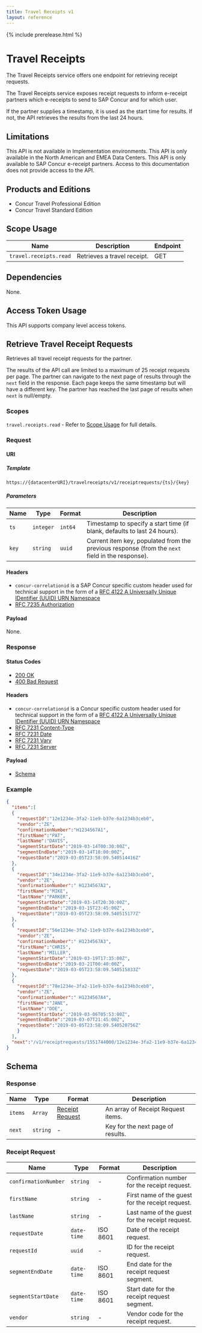 ```yaml
---
title: Travel Receipts v1
layout: reference
---
```


{% include prerelease.html %}

# Travel Receipts

The Travel Receipts service offers one endpoint for retrieving receipt requests.

The Travel Receipts service exposes receipt requests to inform e-receipt partners which e-receipts to send to SAP Concur and for which user.

If the partner supplies a timestamp, it is used as the start time for results. If not, the API retrieves the results from the last 24 hours.

## Limitations

This API is not available in Implementation environments. This API is only available in the North American and EMEA Data Centers. This API is only available to SAP Concur e-receipt partners. Access to this documentation does not provide access to the API. 

## Products and Editions <a name="products-editions"></a>

* Concur Travel Professional Edition
* Concur Travel Standard Edition

## Scope Usage <a name="scope-usage"></a>

Name|Description|Endpoint
---|---|---
`travel.receipts.read`|Retrieves a travel receipt.|GET

## Dependencies <a name="dependencies"></a>

None.

## Access Token Usage <a name="access-token-usage"></a>

This API supports company level access tokens.

## Retrieve Travel Receipt Requests <a name="retrieve-travel-receipt-requests"></a>

Retrieves all travel receipt requests for the partner.  

The results of the API call are limited to a maximum of 25 receipt requests per page. The partner can navigate to the next page of results through the `next` field in the response. Each page keeps the same timestamp but will have a different key. The partner has reached the last page of results when `next` is null/empty.

### Scopes

`travel.receipts.read` - Refer to [Scope Usage](#scope-usage) for full details.
### Request

#### URI

##### Template

```shell
https://{datacenterURI}/travelreceipts/v1/receiptrequests/{ts}/{key}
```

##### Parameters

Name | Type | Format | Description
-----|------|--------|------------
`ts`|`integer`|`int64`|Timestamp to specify a start time (if blank, defaults to last 24 hours).
`key`|`string`|`uuid`|Current item key, populated from the previous response (from the `next` field in the response).

#### Headers

* `concur-correlationid` is a SAP Concur specific custom header used for technical support in the form of a [RFC 4122 A Universally Unique IDentifier (UUID) URN Namespace](https://tools.ietf.org/html/rfc4122)
* [RFC 7235 Authorization](https://tools.ietf.org/html/rfc7235#section-4.2)

#### Payload
None.

### Response

#### Status Codes

* [200 OK](https://tools.ietf.org/html/rfc7231#section-6.3.1)
* [400 Bad Request](https://tools.ietf.org/html/rfc7231#section-6.5.1)

#### Headers

* `concur-correlationid` is a Concur specific custom header used for technical support in the form of a [RFC 4122 A Universally Unique IDentifier (UUID) URN Namespace](https://tools.ietf.org/html/rfc4122)
* [RFC 7231 Content-Type](https://tools.ietf.org/html/rfc7231#section-3.1.1.5)
* [RFC 7231 Date](https://tools.ietf.org/html/rfc7231#section-7.1.1.2)
* [RFC 7231 Vary](https://tools.ietf.org/html/rfc7231#section-7.1.4)
* [RFC 7231 Server](https://tools.ietf.org/html/rfc7231#section-7.4.2)


#### Payload
* [Schema](#schema)

### Example

```json
{
  "items":[
  {
    "requestId":"12e1234e-3fa2-11e9-b37e-6a1234b3ceb0",
    "vendor":"ZE",
    "confirmationNumber":"H1234567A1",
    "firstName":"PAT",
    "lastName":"DAVIS",
    "segmentStartDate":"2019-03-14T00:30:00Z",
    "segmentEndDate":"2019-03-14T18:00:00Z",
    "requestDate":"2019-03-05T23:58:09.540514416Z"
  },
  {
    "requestId":"34e1234e-3fa2-11e9-b37e-6a1234b3ceb0",
    "vendor":"ZE",
    "confirmationNumber":" H1234567A2",
    "firstName":"MIKE",
    "lastName":"PARKER",
    "segmentStartDate":"2019-03-14T20:30:00Z",
    "segmentEndDate":"2019-03-15T23:45:00Z",
    "requestDate":"2019-03-05T23:58:09.540515177Z"
  },
  {
    "requestId":"56e1234e-3fa2-11e9-b37e-6a1234b3ceb0",
    "vendor":"ZE",
    "confirmationNumber":" H1234567A3",
    "firstName":"CHRIS",
    "lastName":"MILLER",
    "segmentStartDate":"2019-03-19T17:35:00Z",
    "segmentEndDate":"2019-03-21T00:40:00Z",
    "requestDate":"2019-03-05T23:58:09.540515833Z"
  },
  {
    "requestId":"78e1234e-3fa2-11e9-b37e-6a1234b3ceb0",
    "vendor":"ZE",
    "confirmationNumber":" H1234567A4",
    "firstName":"JANE",
    "lastName":"DOE",
    "segmentStartDate":"2019-03-06T05:53:00Z",
    "segmentEndDate":"2019-03-07T21:45:00Z",
    "requestDate":"2019-03-05T23:58:09.540520756Z"
    }
  ],
  "next":"/v1/receiptrequests/1551744000/12e1234e-3fa2-11e9-b37e-6a1234b3ceb0"
}
```
## Schema <a name="schema"></a>

### Response

Name | Type | Format | Description
-----|------|--------|------------
`items`|`Array`|[Receipt Request](#receipt-request)|An array of Receipt Request items.
`next`|`string`|-|Key for the next page of results.


### <a name="receipt-request"></a>Receipt Request

Name | Type | Format | Description
-----|------|--------|------------
`confirmationNumber`|`string`|-|Confirmation number for the receipt request.
`firstName`|`string`|-|	First name of the guest for the receipt request.
`lastName`|`string`|-|Last name of the guest for the receipt request.
`requestDate`|`date-time`|ISO 8601|Date of the receipt request.
`requestId`|`uuid`|-|ID for the receipt request.
`segmentEndDate`|`date-time`|ISO 8601|End date for the receipt request segment.
`segmentStartDate`|`date-time`|ISO 8601|Start date for the receipt request segment.
`vendor`|`string`|-|Vendor code for the receipt request.
